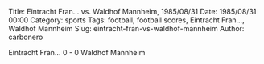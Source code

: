 Title: Eintracht Fran… vs. Waldhof Mannheim, 1985/08/31
Date: 1985/08/31 00:00
Category: sports
Tags: football, football scores, Eintracht Fran…, Waldhof Mannheim
Slug: eintracht-fran-vs-waldhof-mannheim
Author: carbonero


Eintracht Fran… 0 - 0 Waldhof Mannheim
